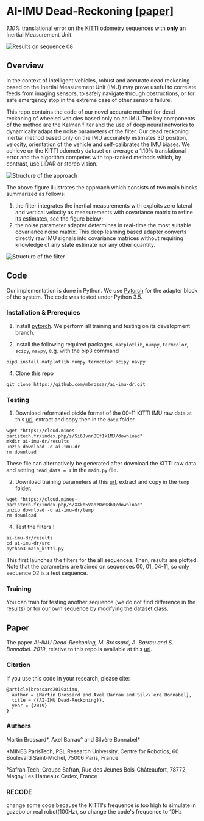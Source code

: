# AI-IMU Dead-Reckoning [[paper]](https://cloud.mines-paristech.fr/index.php/s/8YDqD0Y1e6BWzCG)

_1.10%_ translational error on the [KITTI](http://www.cvlibs.net/datasets/kitti/eval_odometry.php) odometry sequences with __only__ an Inertial Measurement Unit.

![Results on sequence 08](temp/08.gif)

## Overview

In the context of intelligent vehicles, robust and accurate dead reckoning based on the Inertial Measurement Unit (IMU) may prove useful to correlate feeds from imaging sensors, to safely navigate through obstructions, or for safe emergency stop in the extreme case of other sensors failure.

This repo contains the code of our novel accurate method for dead reckoning of wheeled vehicles based only on an IMU. The key components of the method are the Kalman filter and the use of deep neural networks to dynamically adapt the noise parameters of the filter. Our dead reckoning inertial method based only on the IMU accurately estimates 3D position, velocity, orientation of the vehicle and self-calibrates the IMU biases. We achieve on the KITTI odometry dataset on average a 1.10% translational error and the algorithm competes with top-ranked methods which, by contrast, use LiDAR or stereo vision.

![Structure of the approach](temp/structure.jpg)

The above figure illustrates the approach which consists of two main blocks summarized as follows:
1. the filter integrates the inertial measurements with exploits zero lateral and vertical velocity as measurements with covariance matrix to refine its estimates, see the figure below;
2. the noise parameter adapter determines in real-time the most suitable covariance noise matrix. This deep learning based adapter converts directly raw IMU signals into covariance matrices without requiring knowledge of any state estimate nor any other quantity.


![Structure of the filter](temp/iekf.jpg)

## Code
Our implementation is done in Python. We use [Pytorch](https://pytorch.org/) for the adapter block of the system. The code was tested under Python 3.5.
 
### Installation & Prerequies
1.  Install [pytorch](http://pytorch.org). We perform all training and testing on its development branch.
    
2.  Install the following required packages, `matplotlib`, `numpy`, `termcolor`, `scipy`, `navpy`, e.g. with the pip3 command
```
pip3 install matplotlib numpy termcolor scipy navpy
```
    
4.  Clone this repo
```
git clone https://github.com/mbrossar/ai-imu-dr.git
```

### Testing
1. Download reformated pickle format of the 00-11 KITTI IMU raw data at this [url](https://cloud.mines-paristech.fr/index.php/s/BemfXfIMdQSEEC7/download), extract and copy then in the `data` folder.
```
wget "https://cloud.mines-paristech.fr/index.php/s/Si6JvnnBEf1k1MJ/download"
mkdir ai-imu-dr/results
unzip download -d ai-imu-dr
rm download
```
These file can alternatively be generated after download the KITTI raw data and setting `read_data = 1` in the `main.py` file.

2. Download training parameters at this [url](https://cloud.mines-paristech.fr/index.php/s/5wjlZpZPEgV8l9p/download), extract and copy in the `temp` folder.
```
wget "https://cloud.mines-paristech.fr/index.php/s/XXkh5VanzDW08hD/download"
unzip download -d ai-imu-dr/temp
rm download
```
4. Test the filters !
```
ai-imu-dr/results
cd ai-imu-dr/src
python3 main_kitti.py
```
This first launches the filters for the all sequences. Then, results are plotted. Note that the parameters are  trained on sequences 00, 01, 04-11, so only sequence 02 is a test sequence.

### Training
You can train for testing another sequence (we do not find difference in the results) or for our own sequence by modifying the dataset class.


## Paper
The paper _AI-IMU Dead-Reckoning, M. Brossard, A. Barrau and S. Bonnabel. 2019_, relative to this repo is available at this [url](https://cloud.mines-paristech.fr/index.php/s/8YDqD0Y1e6BWzCG).


### Citation

If you use this code in your research, please cite:

```
@article{brossard2019aiimu,
  author = {Martin Brossard and Axel Barrau and Silv\`ere Bonnabel},
  title = {{AI-IMU Dead-Reckoning}},
  year = {2019}
}
```

### Authors
Martin Brossard*, Axel Barrau° and Silvère Bonnabel*

*MINES ParisTech, PSL Research University, Centre for Robotics, 60 Boulevard Saint-Michel, 75006 Paris, France

°Safran Tech, Groupe Safran, Rue des Jeunes Bois-Châteaufort, 78772, Magny Les Hameaux Cedex, France

### RECODE
change some code because the KITTI's frequence is too high to simulate in gazebo or real robot(100Hz), so change the code's frequence to 10Hz
